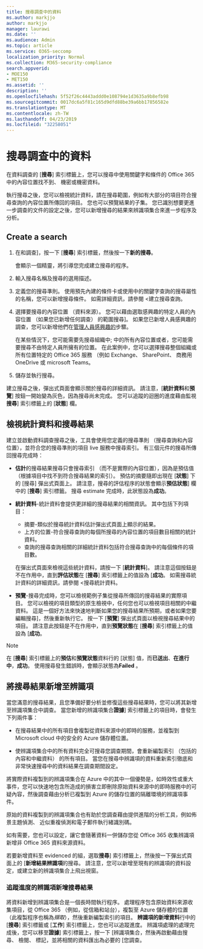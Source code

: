 ```yaml
---
title: 搜尋調查中的資料
ms.author: markjjo
author: markjjo
manager: laurawi
ms.date: ''
ms.audience: Admin
ms.topic: article
ms.service: O365-seccomp
localization_priority: Normal
ms.collection: M365-security-compliance
search.appverid:
- MOE150
- MET150
ms.assetid: ''
description: ''
ms.openlocfilehash: 5f52f26c4443addd0e108794e1d3635a9b8efb98
ms.sourcegitcommit: 0017dc6a5f81c165d9dfd88be39a6bb17856582e
ms.translationtype: MT
ms.contentlocale: zh-TW
ms.lasthandoff: 04/23/2019
ms.locfileid: "32258051"
---
```

# <a name="search-for-data-in-an-investigation"></a>搜尋調查中的資料

在資料調查的 [**搜尋**] 索引標籤上，您可以搜尋中使用關鍵字和條件的 Office 365 中的內容位置找不到、 機密或機密資料。 

執行搜尋之後，您可以檢視統計資料，請在搜尋範圍，例如有大部分的項目符合搜尋查詢的內容位置所傳回的項目。 您也可以預覽結果的子集。 您已識別想要更進一步調查的文件的設定之後，您可以新增搜尋的結果來辨識項集合來進一步程序及分析。

## <a name="create-a-search"></a>Create a search

1. 在和調查]，按一下 [**搜尋**] 索引標籤，然後按一下**新的搜尋**。 

    會顯示一個精靈，將引導您完成建立搜尋的程序。

2. 輸入搜尋名稱及搜尋的選用描述。

3. 定義您的搜尋準則。 使用預先內建的條件卡或使用中的關鍵字查詢的搜尋屬性的名稱，您可以新增搜尋條件。 如需詳細資訊，請參閱 <<c0>建立搜尋查詢。

4. 選擇要搜尋的內容位置 （資料來源）。 您可以藉由選取感興趣的特定人員的內容位置 （如果您已新增任何調查） 的範圍搜尋]。 如果您已新增人員感興趣的調查，您可以新增他們在[管理人員感興趣的](manage-people-of-interest.md#add-people-of-interest)步驟。
 
    在某些情況下，您可能需要先搜尋組織中; 中的所有內容位置或者，您可能需要搜尋不由特定人員所擁有的位置。 在此案例中，您可以選擇搜尋整個組織或所有位置特定的 Office 365 服務 （例如 Exchange、 SharePoint、 商務用 OneDrive 或 microsoft Teams。

5. 儲存並執行搜尋。

建立搜尋之後，彈出式頁面會顯示關於搜尋的詳細資訊。 請注意，[**統計資料**和**預覽**] 按鈕一開始變為灰色，因為搜尋尚未完成。 您可以追蹤的迴圈的進度藉由監視**搜尋**] 索引標籤上的 [**狀態**] 欄。

## <a name="view-statistics-and-search-results"></a>檢視統計資料和搜尋結果

建立並啟動資料調查搜尋之後，工具會使用您定義的搜尋準則 （搜尋查詢和內容位置），並符合您的搜尋準則的項目 live 服務中搜尋索引。 有三個元件的搜尋所傳回搜尋完成時： 

- **估計**的搜尋結果搜尋只會搜尋索引 （而不是實際的內容位置），因為是預估值 （根據項目中找不到符合搜尋結果的索引）。 預估的摘要隨即出現在 [**狀態**] 下的 [搜尋] 彈出式頁面上。 請注意，搜尋的評估程序的狀態會顯示**預估狀態**] 欄中的 [**搜尋**] 索引標籤。 搜尋 estimate 完成時，此狀態設為**成功**。

- **統計資料**-統計資料會提供更詳細的搜尋結果的相關資訊。 其中包括下列項目：

    - 摘要-類似於搜尋統計資料估計彈出式頁面上顯示的結果。
    - 上方的位置-符合搜尋查詢的每個所搜尋的內容位置的項目數目相關的統計資料。 
    - 查詢的搜尋查詢相關的詳細統計資料包括符合搜尋查詢中的每個條件的項目數。

    在彈出式頁面來檢視這些統計資料，請按一下 [**統計資料**]。 請注意這個按鈕是不在作用中，直到**評估狀態**在 [**搜尋**] 索引標籤上的值設為 [**成功**。 如需搜尋統計資料的詳細資訊，請參閱 <<c0>搜尋統計資料。

- **預覽**-搜尋完成時，您可以檢視範例子集從搜尋所傳回的搜尋結果的實際項目。 您可以檢視的項目類型的原生檢視中，任何您也可以檢視項目相關的中繼資料。 這是一個好方法來快速地判斷如果您的搜尋結果所預期，或者如果您要編輯搜尋]，然後重新執行它。 按一下 [**預覽**] 彈出式頁面以檢視搜尋結果中的項目。 請注意此按鈕是不在作用中，直到**預覽狀態**在 [**搜尋**] 索引標籤上的值設為 [**成功**。
 
> [!NOTE]
> 在 [**搜尋**] 索引標籤上的**預估**和**預覽狀態**資料行的 [狀態] 值，而**已送出**、**在進行中**，**成功**。 使用搜尋發生錯誤時，會顯示狀態為**Failed** 。

## <a name="add-search-results-to-evidence"></a>將搜尋結果新增至辨識項

當您滿意的搜尋結果，且您準備好要分析並修復這些搜尋結果時，您可以將其新增至辨識項集合中調查。 當您新增的辨識項集合**證據**] 索引標籤上的項目時，會發生下列兩件事：

- 在搜尋結果中的所有項目會複製從資料來源中的即時的服務，並複製到 Microsoft cloud 中的安全的 Azure 儲存體位置。

- 使辨識項集合中的所有資料完全可搜尋您調查期間，會重新編製索引 （包括的內容和中繼資料） 的所有項目。 當您在搜尋中辨識項的資料重新索引徹底和非常快速搜尋中的資料結果在調查期間設定。

將實際資料複製到的辨識項集合在 Azure 中的其中一個優勢是，如時效性或重大事件，您可以快速地包含所造成的損害立即刪除原始資料來源中的即時服務中的可疑內容，然後調查藉由分析已複製到 Azure 的儲存位置的隔離環境的辨識項事件。 

原始的資料複製到的辨識項集合也有助於您調查藉由提供進階的分析工具，例如佈景主題偵測、 近似重複偵測和電子郵件執行緒識別碼。

如有需要，您也可以設定，讓它會隨著資料一併儲存您從 Office 365 收集辨識項新增非 Office 365 資料來源資料。

若要新增資料至 evidenced 的組，選取**搜尋**] 索引標籤上，然後按一下彈出式頁面上的 [**新增結果辨識項**的搜尋。 請注意，您可以新增至現有的辨識項的資料設定，或建立新的辨識項集合上飛出視窗。

### <a name="tracking-the-progress-of-adding-search-results-to-evidence"></a>追蹤進度的辨識項新增搜尋結果

將資料新增到辨識項集合是一個長時間執行程序。 處理程序包含原始資料來源收集項目，從 Office 365 （例如，從信箱和站台），複製至 Azure 儲存體的位置 （此複製程序也稱為*擷取*），然後重新編製索引的項目。 **辨識項的新增資料**行中的 [**搜尋**] 索引標籤或 [**工作**] 索引標籤上，您也可以追蹤進度。 辨識項處理的處理完成後，您可以移至**證據**] 索引標籤上，按一下 [辨識項集合，然後再啟動藉由搜尋、 檢閱、 標記，並將相關的資料匯出為必要的 [您調查。